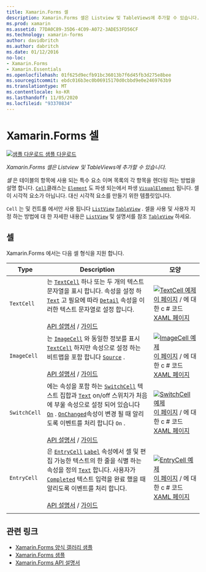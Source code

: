 ```yaml
---
title: Xamarin.Forms 셀
description: Xamarin.Forms 셀은 Listview 및 TableViews에 추가할 수 있습니다. 이 문서에서는에 포함 된 셀을 나열 합니다 Xamarin.Forms .
ms.prod: xamarin
ms.assetid: 77DA0C89-35D6-4C09-A072-3ADE53FD56CF
ms.technology: xamarin-forms
author: davidbritch
ms.author: dabritch
ms.date: 01/12/2016
no-loc:
- Xamarin.Forms
- Xamarin.Essentials
ms.openlocfilehash: 01f625d9ecfb91bc36013b7f6d45fb3d275e8bee
ms.sourcegitcommit: ebdc016b3ec0b06915170d0cbbd9e0e2469763b9
ms.translationtype: MT
ms.contentlocale: ko-KR
ms.lasthandoff: 11/05/2020
ms.locfileid: "93370834"
---
```

# <a name="no-locxamarinforms-cells"></a>Xamarin.Forms 셀

[![샘플 다운로드](~/media/shared/download.png) 샘플 다운로드](/samples/xamarin/xamarin-forms-samples/formsgallery)

_Xamarin.Forms 셀은 Listview 및 TableViews에 추가할 수 있습니다._

*셀* 은 테이블의 항목에 사용 되는 특수 요소 이며 목록의 각 항목을 렌더링 하는 방법을 설명 합니다. [`Cell`](xref:Xamarin.Forms.Cell)클래스는 [`Element`](xref:Xamarin.Forms.Element) 도 파생 되는에서 파생 [`VisualElement`](xref:Xamarin.Forms.Element) 됩니다. 셀이 시각적 요소가 아닙니다. 대신 시각적 요소를 만들기 위한 템플릿입니다.

`Cell` 는 및 컨트롤 에서만 사용 됩니다 [`ListView`](xref:Xamarin.Forms.ListView) [`TableView`](xref:Xamarin.Forms.TableView) . 셀을 사용 및 사용자 지정 하는 방법에 대 한 자세한 내용은 [`ListView`](~/xamarin-forms/user-interface/listview/index.md) 및 설명서를 참조 [`TableView`](~/xamarin-forms/user-interface/tableview.md) 하세요.

## <a name="cells"></a>셀

Xamarin.Forms 에서는 다음 셀 형식을 지원 합니다.

| Type | Description | 모양 |
| --- | --- | --- |
| `TextCell` | 는 [`TextCell`](xref:Xamarin.Forms.TextCell) 하나 또는 두 개의 텍스트 문자열을 표시 합니다. 속성을 설정 하 [`Text`](xref:Xamarin.Forms.TextCell.Text) 고 필요에 따라 [`Detail`](xref:Xamarin.Forms.TextCell.Detail) 속성을 이러한 텍스트 문자열로 설정 합니다.<br /><br />[API 설명서](xref:Xamarin.Forms.TextCell)  /  [가이드](~/xamarin-forms/user-interface/listview/customizing-cell-appearance.md#textcell) | [![TextCell 예제](cells-images/TextCell.png "TextCell 예제")](cells-images/TextCell-Large.png#lightbox "TextCell 예제")<br />[이 페이지](https://github.com/xamarin/xamarin-forms-samples/blob/master/FormsGallery/FormsGallery/FormsGallery/CodeExamples/TextCellDemoPage.cs)  /  에 대 한 c # 코드 [XAML 페이지](https://github.com/xamarin/xamarin-forms-samples/blob/master/FormsGallery/FormsGallery/FormsGallery/XamlExamples/TextCellDemoPage.xaml) |
| `ImageCell` | 는 [`ImageCell`](xref:Xamarin.Forms.ImageCell) 와 동일한 정보를 표시 [`TextCell`](xref:Xamarin.Forms.TextCell) 하지만 속성으로 설정 하는 비트맵을 포함 합니다 [`Source`](xref:Xamarin.Forms.Image.Source) .<br /><br />[API 설명서](xref:Xamarin.Forms.ImageCell)  /  [가이드](~/xamarin-forms/user-interface/listview/customizing-cell-appearance.md#imagecell) | [![ImageCell 예제](cells-images/ImageCell.png "ImageCell 예제")](cells-images/ImageCell-Large.png#lightbox "ImageCell 예제")<br />[이 페이지](https://github.com/xamarin/xamarin-forms-samples/blob/master/FormsGallery/FormsGallery/FormsGallery/CodeExamples/ImageCellDemoPage.cs)  /  에 대 한 c # 코드 [XAML 페이지](https://github.com/xamarin/xamarin-forms-samples/blob/master/FormsGallery/FormsGallery/FormsGallery/XamlExamples/ImageCellDemoPage.xaml) |
| `SwitchCell` | 에는 속성을 포함 하는 [`SwitchCell`](xref:Xamarin.Forms.SwitchCell) 텍스트 집합과 [`Text`](xref:Xamarin.Forms.SwitchCell.Text) on/off 스위치가 처음에 부울 속성으로 설정 되어 있습니다 [`On`](xref:Xamarin.Forms.SwitchCell.On) . [`OnChanged`](xref:Xamarin.Forms.SwitchCell.OnChanged)속성이 변경 될 때 알리도록 이벤트를 처리 합니다 `On` .<br /><br />[API 설명서](xref:Xamarin.Forms.SwitchCell)  /  [가이드](~/xamarin-forms/user-interface/tableview.md#switchcell) | [![SwitchCell 예제](cells-images/SwitchCell.png "SwitchCell 예제")](cells-images/SwitchCell-Large.png#lightbox "SwitchCell 예제")<br />[이 페이지](https://github.com/xamarin/xamarin-forms-samples/blob/master/FormsGallery/FormsGallery/FormsGallery/CodeExamples/SwitchCellDemoPage.cs)  /  에 대 한 c # 코드 [XAML 페이지](https://github.com/xamarin/xamarin-forms-samples/blob/master/FormsGallery/FormsGallery/FormsGallery/XamlExamples/SwitchCellDemoPage.xaml) |
| `EntryCell` | 은 [`EntryCell`](xref:Xamarin.Forms.EntryCell) [`Label`](xref:Xamarin.Forms.EntryCell.Label) 속성에서 셀 및 편집 가능한 텍스트의 한 줄을 식별 하는 속성을 정의 [`Text`](xref:Xamarin.Forms.EntryCell.Text) 합니다. 사용자가 [`Completed`](xref:Xamarin.Forms.EntryCell.Completed) 텍스트 입력을 완료 했을 때 알리도록 이벤트를 처리 합니다.<br /><br />[API 설명서](xref:Xamarin.Forms.EntryCell)  /  [가이드](~/xamarin-forms/user-interface/tableview.md#entrycell) | [![EntryCell 예제](cells-images/EntryCell.png "EntryCell 예제")](cells-images/EntryCell-Large.png#lightbox "EntryCell 예제")<br />[이 페이지](https://github.com/xamarin/xamarin-forms-samples/blob/master/FormsGallery/FormsGallery/FormsGallery/CodeExamples/EntryCellDemoPage.cs)  /  에 대 한 c # 코드 [XAML 페이지](https://github.com/xamarin/xamarin-forms-samples/blob/master/FormsGallery/FormsGallery/FormsGallery/XamlExamples/EntryCellDemoPage.xaml) |
| | | |

## <a name="related-links"></a>관련 링크

- [Xamarin.Forms 양식 갤러리 샘플](/samples/xamarin/xamarin-forms-samples/formsgallery)
- [Xamarin.Forms 샘플](/samples/browse/?products=xamarin&term=Xamarin.Forms)
- [Xamarin.Forms API 설명서](/dotnet/api/xamarin.forms?view=xamarin-forms)